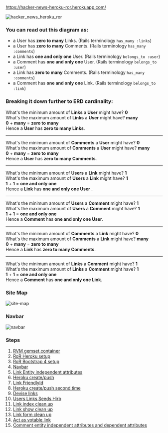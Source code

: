 https://hacker-news-heroku-ror.herokuapp.com/

![hacker_news_heroku_ror](https://user-images.githubusercontent.com/36538863/37075428-ddfb1530-2225-11e8-9eaf-5f8bdd436c99.png)

### You can read out this diagram as:
* a User has **zero to many** Links. (Rails terminology `has_many :links`)
* a User has **zero to many** Comments. (Rails terminology `has_many :comments`)
* a Link has **one and only one** User. (Rails terminology `belongs_to :user`)
* a Comment has **one and only one** User. (Rails terminology `belongs_to :user`)
* a Link has **zero to many** Comments. (Rails terminology `has_many :comments`)
* a Comment has **one and only one** Link. (Rails terminology `belongs_to :link`)

### Breaking it down further to ERD cardinality:

What's the minimum amount of **Links** a **User** might have? **0**<br/>
What's the maximum amount of **Links** a **User** might have? **many**<br/>
**0** + **many** = **zero to many**<br/>
Hence a **User** has **zero to many Links**.

---

What's the minimum amount of **Comments** a **User** might have? **0**<br/>
What's the maximum amount of **Comments** a **User** might have? **many**<br/>
**0** + **many** = **zero to many**<br/>
Hence a **User** has **zero to many Comments**.

---

What's the minimum amount of **Users** a **Link** might have? **1**<br/>
What's the maximum amount of **Users** a **Link** might have? **1**<br/>
**1** + **1** = **one and only one**<br/>
Hence a **Link** has **one and only one User** .

---
What's the minimum amount of **Users** a **Comment** might have? **1**<br/>
What's the maximum amount of **Users** a **Comment** might have? **1**<br/>
**1** + **1** = **one and only one**<br/>
Hence a **Comment** has **one and only one User**.

---
What's the minimum amount of **Comments** a **Link** might have? **0**<br/>
What's the maximum amount of **Comments** a **Link** might have? **many**<br/>
**0** + **many** = **zero to many**<br/>
Hence a **Link** has **zero to many Comments**.

---
What's the minimum amount of **Links** a **Comment** might have? **1**<br/>
What's the maximum amount of **Links** a **Comment** might have? **1**<br/>
**1** + **1** = **one and only one**<br/>
Hence a **Comment** has **one and only one Link**.

### Site Map

![site-map](https://user-images.githubusercontent.com/36538863/37131056-b31a362e-22da-11e8-8bac-a0b773140d9e.png)

### Navbar

![navbar](https://user-images.githubusercontent.com/36538863/37131466-a2212dbc-22dc-11e8-9132-339e21f3fe4e.png)

### Steps

1. [RVM gemset container](https://gist.github.com/JuliusRobertOppenheimer/c098915268af721d8e12bda9448d4e3d)
2. [RoR Heroku setup](https://gist.github.com/JuliusRobertOppenheimer/8c7513fda7237226dcfd3251b7e2d466)
3. [RoR Bootstrap 4 setup](https://gist.github.com/JuliusRobertOppenheimer/01055071590bf5bb931e1468e115cd43)
4. [Navbar](https://gist.github.com/JuliusRobertOppenheimer/6ee5f6330062e488fe7148811bd2b547)
5. [Link Entity independent attributes](https://gist.github.com/JuliusRobertOppenheimer/884b16d46c8822a7562a52d0fc50ae42)
6. [Heroku create/push](https://gist.github.com/JuliusRobertOppenheimer/10d0885b821ce3e2ee7dd5264819cf2f)
7. [Link FriendlyId](https://gist.github.com/JuliusRobertOppenheimer/532c75f50ef3b349dda8a866d97c1350)
8. [Heroku create/push second time](https://gist.github.com/JuliusRobertOppenheimer/fd38704482695ccdc50860a585ac46d2)
9. [Devise links](https://gist.github.com/JuliusRobertOppenheimer/ca0a3fd6ee2625ac63f969d30b7b9df3)
10. [Users Links Seeds Hirb](https://gist.github.com/JuliusRobertOppenheimer/acd1be0de4f6b3380bd6ea1b88a308c2)
11. [Link index clean up](https://gist.github.com/JuliusRobertOppenheimer/8b94979deef62cb32dc9ca840a4f8078)
12. [Link show clean up](https://gist.github.com/JuliusRobertOppenheimer/3ee95974eb92aee73bc284d2831be966)
13. [Link form clean up](https://gist.github.com/JuliusRobertOppenheimer/5e04a78daf2b38e510dbd61d90833878)
14. [Act as votable link](https://gist.github.com/JuliusRobertOppenheimer/e020e1513f9a04f5877e5467e9433211)
15. [Comment entity independent attributes and dependent attributes](https://gist.github.com/JuliusRobertOppenheimer/0683e63e558f56a0e7c5971cd22bf6a6)
